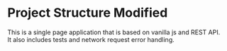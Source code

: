 # Project Structure Modified

This is a single page application that is based on vanilla js and REST API. <br>
It also includes tests and network request error handling.
